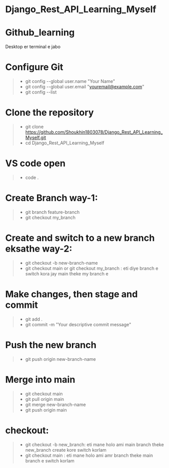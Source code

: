 # Django_Rest_API_Learning_Myself

# Github_learning

Desktop er terminal e jabo



# Configure Git
> - git config --global user.name "Your Name"
> - git config --global user.email "youremail@example.com"
> - git config --list

# Clone the repository
> - git clone https://github.com/Shoukhin1803078/Django_Rest_API_Learning_Myself.git
> - cd Django_Rest_API_Learning_Myself


# VS code open
> - code .


# Create Branch way-1:
> - git branch feature-branch
> - git checkout my_branch 

# Create and switch to a new branch eksathe  way-2:
> - git checkout -b new-branch-name
> - git checkout main or git checkout my_branch  : eti diye branch e switch kora jay main theke my branch e 

# Make changes, then stage and commit
> - git add .
> - git commit -m "Your descriptive commit message"

# Push the new branch
> - git push origin new-branch-name

# Merge into main
> - git checkout main
> - git pull origin main
> - git merge new-branch-name
> - git push origin main










# checkout: 
> -  git checkout -b new_branch:
 eti mane holo ami main branch theke new_branch create kore switch korlam
> -  git checkout main  : 
eti mane holo ami amr branch theke main branch e switch korlam